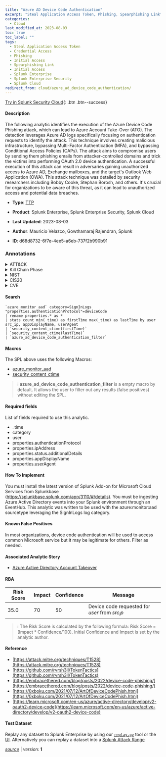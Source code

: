 ```yaml
---
title: "Azure AD Device Code Authentication"
excerpt: "Steal Application Access Token, Phishing, Spearphishing Link"
categories:
  - Cloud
last_modified_at: 2023-08-03
toc: true
toc_label: ""
tags:
  - Steal Application Access Token
  - Credential Access
  - Phishing
  - Initial Access
  - Spearphishing Link
  - Initial Access
  - Splunk Enterprise
  - Splunk Enterprise Security
  - Splunk Cloud
redirect_from: cloud/azure_ad_device_code_authentication/
---
```




[Try in Splunk Security Cloud](https://www.splunk.com/en_us/cyber-security.html){: .btn .btn--success}

#### Description

The following analytic identifies the execution of the Azure Device Code Phishing attack, which can lead to Azure Account Take-Over (ATO). The detection leverages Azure AD logs specifically focusing on authentication requests to identify the attack. This technique involves creating malicious infrastructure, bypassing Multi-Factor Authentication (MFA), and bypassing Conditional Access Policies (CAPs). The attack aims to compromise users by sending them phishing emails from attacker-controlled domains and trick the victims into performing OAuth 2.0 device authentication. A successful execution of this attack can result in adversaries gaining unauthorized access to Azure AD, Exchange mailboxes, and the target&#39;s Outlook Web Application (OWA). This attack technique was detailed by security researchers including Bobby Cooke, Stephan Borosh, and others. It&#39;s crucial for organizations to be aware of this threat, as it can lead to unauthorized access and potential data breaches.

- **Type**: [TTP](https://github.com/splunk/security_content/wiki/Detection-Analytic-Types)
- **Product**: Splunk Enterprise, Splunk Enterprise Security, Splunk Cloud

- **Last Updated**: 2023-08-03
- **Author**: Mauricio Velazco, Gowthamaraj Rajendran,  Splunk
- **ID**: d68d8732-6f7e-4ee5-a6eb-737f2b990b91

### Annotations
<details>
  <summary>ATT&CK</summary>

<div markdown="1">

#### [ATT&CK](https://attack.mitre.org/)

| ID          | Technique   | Tactic         |
| ----------- | ----------- |--------------- |
| [T1528](https://attack.mitre.org/techniques/T1528/) | Steal Application Access Token | Credential Access |

| [T1566](https://attack.mitre.org/techniques/T1566/) | Phishing | Initial Access |

| [T1566.002](https://attack.mitre.org/techniques/T1566/002/) | Spearphishing Link | Initial Access |

</div>
</details>


<details>
  <summary>Kill Chain Phase</summary>

<div markdown="1">

* Exploitation
* Delivery


</div>
</details>


<details>
  <summary>NIST</summary>

<div markdown="1">

* DE.CM



</div>
</details>

<details>
  <summary>CIS20</summary>

<div markdown="1">

* CIS 10



</div>
</details>

<details>
  <summary>CVE</summary>

<div markdown="1">


</div>
</details>


#### Search

```
`azure_monitor_aad` category=SignInLogs "properties.authenticationProtocol"=deviceCode 
| rename properties.* as * 
| stats count min(_time) as firstTime max(_time) as lastTime by user src_ip, appDisplayName, userAgent 
| `security_content_ctime(firstTime)` 
| `security_content_ctime(lastTime)` 
| `azure_ad_device_code_authentication_filter`
```

#### Macros
The SPL above uses the following Macros:
* [azure_monitor_aad](https://github.com/splunk/security_content/blob/develop/macros/azure_monitor_aad.yml)
* [security_content_ctime](https://github.com/splunk/security_content/blob/develop/macros/security_content_ctime.yml)

> :information_source:
> **azure_ad_device_code_authentication_filter** is a empty macro by default. It allows the user to filter out any results (false positives) without editing the SPL.



#### Required fields
List of fields required to use this analytic.
* _time
* category
* user
* properties.authenticationProtocol
* properties.ipAddress
* properties.status.additionalDetails
* properties.appDisplayName
* properties.userAgent



#### How To Implement
You must install the latest version of Splunk Add-on for Microsoft Cloud Services from Splunkbase (https://splunkbase.splunk.com/app/3110/#/details). You must be ingesting Azure Active Directory events into your Splunk environment through an EventHub. This analytic was written to be used with the azure:monitor:aad sourcetype leveraging the SignInLogs log category.
#### Known False Positives
In most organizations, device code authentication will be used to access common Microsoft service but it may be legitimate for others. Filter as needed.

#### Associated Analytic Story
* [Azure Active Directory Account Takeover](/stories/azure_active_directory_account_takeover)




#### RBA

| Risk Score  | Impact      | Confidence   | Message      |
| ----------- | ----------- |--------------|--------------|
| 35.0 | 70 | 50 | Device code requested for $user$ from $src_ip$ |


> :information_source:
> The Risk Score is calculated by the following formula: Risk Score = (Impact * Confidence/100). Initial Confidence and Impact is set by the analytic author.


#### Reference

* [https://attack.mitre.org/techniques/T1528](https://attack.mitre.org/techniques/T1528)
* [https://github.com/rvrsh3ll/TokenTactics](https://github.com/rvrsh3ll/TokenTactics)
* [https://embracethered.com/blog/posts/2022/device-code-phishing/](https://embracethered.com/blog/posts/2022/device-code-phishing/)
* [https://0xboku.com/2021/07/12/ArtOfDeviceCodePhish.html](https://0xboku.com/2021/07/12/ArtOfDeviceCodePhish.html)
* [https://learn.microsoft.com/en-us/azure/active-directory/develop/v2-oauth2-device-code](https://learn.microsoft.com/en-us/azure/active-directory/develop/v2-oauth2-device-code)



#### Test Dataset
Replay any dataset to Splunk Enterprise by using our [`replay.py`](https://github.com/splunk/attack_data#using-replaypy) tool or the [UI](https://github.com/splunk/attack_data#using-ui).
Alternatively you can replay a dataset into a [Splunk Attack Range](https://github.com/splunk/attack_range#replay-dumps-into-attack-range-splunk-server)




[*source*](https://github.com/splunk/security_content/tree/develop/detections/cloud/azure_ad_device_code_authentication.yml) \| *version*: **1**